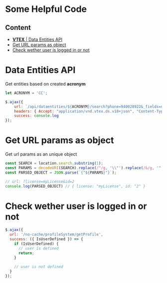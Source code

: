 # Some Helpful Code

## Content
  - [**VTEX** | Data Entities API](#data-entities-api)
  - [Get URL params as object](#get-url-params-as-object)
  - [Check wether user is logged in or not](#check-wether-user-is-logged-in-or-not)

# Data Entities API
Get entities based on created **acronym**

```js
let ACRONYM = 'CC';

$.ajax({
    url: `/api/dataentities/${ACRONYM}/search?phone=940028922&_fields=name,mail`,
    headers: { Accept: "application/vnd.vtex.ds.v10+json", "Content-Type": "application/json" },
    success: console.log
});
```

# Get URL params as object
Get url params as an unique object

```js
const SEARCH = location.search.substring(1);
const PARAMS = decodeURI(SEARCH).replace(/"/g, '\\"').replace(/&/g, '","').replace(/=/g, '":"');
const PARSED_OBJECT = JSON.parse(`{"${PARAMS}"}`);

// url: ?license=myLicense&id=2
console.log(PARSED_OBJECT) // { license: "myLicense", id: "2" }
```

# Check wether user is logged in or not

```js
$.ajax({
  url: '/no-cache/profileSystem/getProfile',
  success: ({ IsUserDefined }) => {
    if (IsUserDefined) {
      // user is defined
      return;
    }
    
    // user is not defined
  }
});
```
